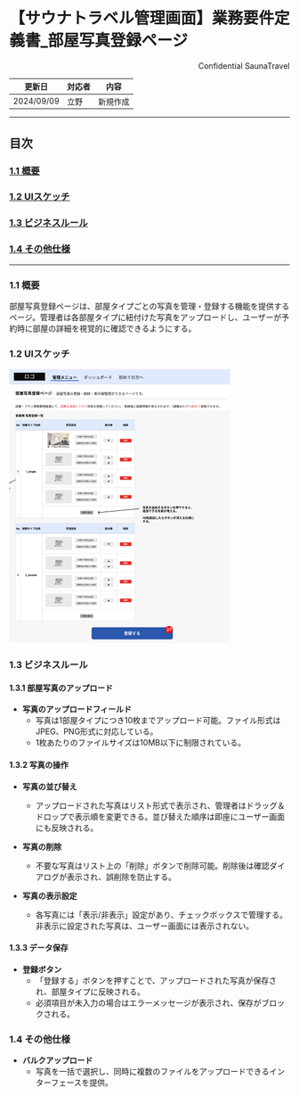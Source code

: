 # 【サウナトラベル管理画面】業務要件定義書_部屋写真登録ページ

<div style="text-align: right;">
Confidential SaunaTravel
</div>

|更新日|対応者|内容|
|-|-|-|
| 2024/09/09 | 立野 | 新規作成 |

***

## 目次
### [1.1 概要](#anchor1)
### [1.2 UIスケッチ](#anchor2)
### [1.3 ビジネスルール](#anchor3)
### [1.4 その他仕様](#anchor4)

***

<a id="anchor1"></a>

### 1.1 概要
部屋写真登録ページは、部屋タイプごとの写真を管理・登録する機能を提供するページ。管理者は各部屋タイプに紐付けた写真をアップロードし、ユーザーが予約時に部屋の詳細を視覚的に確認できるようにする。

<a id="anchor2"></a>

### 1.2 UIスケッチ
![部屋写真登録ページ](image\26_部屋写真登録画面.png)

<a id="anchor3"></a>

### 1.3 ビジネスルール

#### 1.3.1 部屋写真のアップロード
- **写真のアップロードフィールド**
  - 写真は1部屋タイプにつき10枚までアップロード可能。ファイル形式はJPEG、PNG形式に対応している。
  - 1枚あたりのファイルサイズは10MB以下に制限されている。

#### 1.3.2 写真の操作
- **写真の並び替え**
  - アップロードされた写真はリスト形式で表示され、管理者はドラッグ＆ドロップで表示順を変更できる。並び替えた順序は即座にユーザー画面にも反映される。

- **写真の削除**
  - 不要な写真はリスト上の「削除」ボタンで削除可能。削除後は確認ダイアログが表示され、誤削除を防止する。

- **写真の表示設定**
  - 各写真には「表示/非表示」設定があり、チェックボックスで管理する。非表示に設定された写真は、ユーザー画面には表示されない。

#### 1.3.3 データ保存
- **登録ボタン**
  - 「登録する」ボタンを押すことで、アップロードされた写真が保存され、部屋タイプに反映される。
  - 必須項目が未入力の場合はエラーメッセージが表示され、保存がブロックされる。

<a id="anchor4"></a>

### 1.4 その他仕様

- **バルクアップロード**
  - 写真を一括で選択し、同時に複数のファイルをアップロードできるインターフェースを提供。
